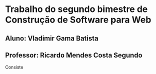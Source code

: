 # Trabalho do segundo bimestre de Construção de Software para Web
## Aluno: Vladimir Gama Batista
## Professor: Ricardo Mendes Costa Segundo

Consiste 
